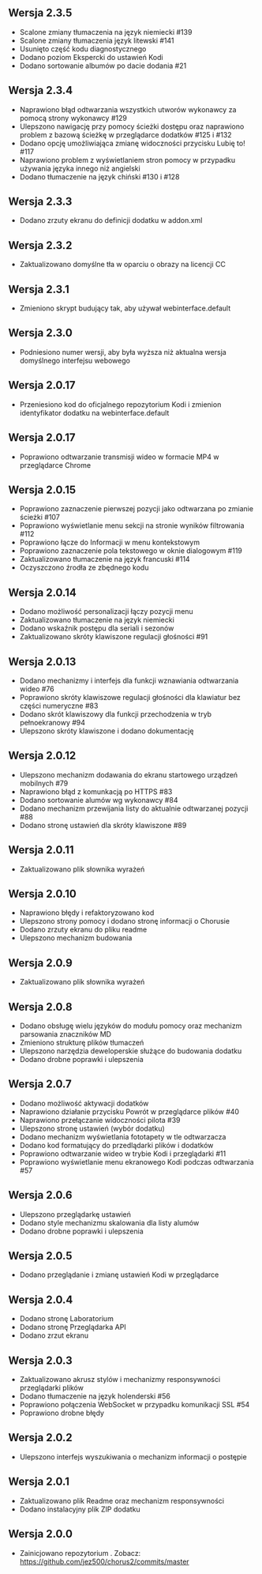 Wersja 2.3.5
-------------
* Scalone zmiany tłumaczenia na język niemiecki #139
* Scalone zmiany tłumaczenia język litewski #141
* Usunięto część kodu diagnostycznego
* Dodano poziom Ekspercki do ustawień Kodi
* Dodano sortowanie albumów po dacie dodania #21

Wersja 2.3.4
-------------
* Naprawiono błąd odtwarzania wszystkich utworów wykonawcy za pomocą strony wykonawcy #129
* Ulepszono nawigację przy pomocy ścieżki dostępu oraz naprawiono problem z bazową ścieżkę w przeglądarce dodatków #125 i #132
* Dodano opcję umożliwiająca zmianę widoczności przycisku Lubię to! #117
* Naprawiono problem z wyświetlaniem stron pomocy w przypadku używania języka innego niż angielski
* Dodano tłumaczenie na język chiński #130 i #128

Wersja 2.3.3
-------------
* Dodano zrzuty ekranu do definicji dodatku w addon.xml

Wersja 2.3.2
-------------
* Zaktualizowano domyślne tła w oparciu o obrazy na licencji CC

Wersja 2.3.1
-------------
* Zmieniono skrypt budujący tak, aby używał webinterface.default

Wersja 2.3.0
-------------
* Podniesiono numer wersji, aby była wyższa niż aktualna wersja domyślnego interfejsu webowego

Wersja 2.0.17
--------------
* Przeniesiono kod do oficjalnego repozytorium Kodi i zmienion identyfikator dodatku na webinterface.default

Wersja 2.0.17
--------------
* Poprawiono odtwarzanie transmisji wideo w formacie MP4 w przeglądarce Chrome

Wersja 2.0.15
--------------
* Poprawiono zaznaczenie pierwszej pozycji jako odtwarzana po zmianie ścieżki #107
* Poprawiono wyświetlanie menu sekcji na stronie wyników filtrowania #112
* Poprawiono łącze do Informacji w menu kontekstowym
* Poprawiono zaznaczenie pola tekstowego w oknie dialogowym #119
* Zaktualizowano tłumaczenie na język francuski #114
* Oczyszczono źrodła ze zbędnego kodu

Wersja 2.0.14
-------------
* Dodano możliwość personalizacji łączy pozycji menu
* Zaktualizowano tłumaczenie na język niemiecki
* Dodano wskaźnik postępu dla seriali i sezonów
* Zaktualizowano skróty klawiszone regulacji głośności #91

Wersja 2.0.13
-------------
* Dodano mechanizmy i interfejs dla funkcji wznawiania odtwarzania wideo #76
* Poprawiono skróty klawiszowe regulacji głośności dla klawiatur bez części numeryczne #83
* Dodano skrót klawiszowy dla funkcji przechodzenia w tryb pełnoekranowy  #94
* Ulepszono skróty klawiszone i dodano dokumentację

Wersja 2.0.12
-------------
* Ulepszono mechanizm dodawania do ekranu startowego urządzeń mobilnych #79
* Naprawiono błąd z komunkacją po HTTPS #83
* Dodano sortowanie alumów wg wykonawcy #84
* Dodano mechanizm przewijania listy do aktualnie odtwarzanej pozycji #88
* Dodano stronę ustawień dla skróty klawiszone #89

Wersja 2.0.11
-------------
* Zaktualizowano plik słownika wyrażeń

Wersja 2.0.10
-------------
* Naprawiono błędy i refaktoryzowano kod
* Ulepszono strony pomocy i dodano stronę informacji o Chorusie
* Dodano zrzuty ekranu do pliku readme
* Ulepszono mechanizm budowania

Wersja 2.0.9
-------------
* Zaktualizowano plik słownika wyrażeń

Wersja 2.0.8
-------------
* Dodano obsługę wielu języków do modułu pomocy oraz mechanizm parsowania znaczników MD
* Zmieniono strukturę plików tłumaczeń
* Ulepszono narzędzia deweloperskie służące do budowania dodatku
* Dodano drobne poprawki i ulepszenia

Wersja 2.0.7
-------------
* Dodano możliwość aktywacji dodatków
* Naprawiono działanie przycisku Powrót w przeglądarce plików #40
* Naprawiono przełączanie widoczności pilota #39
* Ulepszono stronę ustawień (wybór dodatku)
* Dodano mechanizm wyświetlania fototapety w tle odtwarzacza
* Dodano kod formatujący do przedlądarki plików i dodatków
* Poprawiono odtwarzanie wideo w trybie Kodi i przeglądarki #11
* Poprawiono wyświetlanie menu ekranowego Kodi podczas odtwarzania #57

Wersja 2.0.6
-------------
* Ulepszono przeglądarkę ustawień
* Dodano style mechanizmu skalowania dla listy alumów
* Dodano drobne poprawki i ulepszenia

Wersja 2.0.5
-------------
* Dodano przeglądanie i zmianę ustawień Kodi w przeglądarce

Wersja 2.0.4
-------------
* Dodano stronę Laboratorium
* Dodano stronę Przeglądarka API
* Dodano zrzut ekranu

Wersja 2.0.3
-------------
* Zaktualizowano akrusz stylów i mechanizmy responsywności przeglądarki plików
* Dodano tłumaczenie na język holenderski #56
* Poprawiono połączenia WebSocket w przypadku komunikacji SSL #54
* Poprawiono drobne błędy

Wersja 2.0.2
-------------
* Ulepszono interfejs wyszukiwania o mechanizm informacji o postępie

Wersja 2.0.1
-------------
* Zaktualizowano plik Readme oraz mechanizm responsywności
* Dodano instalacyjny plik ZIP dodatku

Wersja 2.0.0
-------------
* Zainicjowano repozytorium . Zobacz: https://github.com/jez500/chorus2/commits/master
